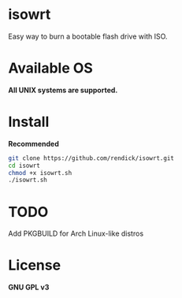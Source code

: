 # isowrt

Easy way to burn a bootable flash drive with ISO.

# Available OS

**All UNIX systems are supported.**

# Install

**Recommended**

```bash
git clone https://github.com/rendick/isowrt.git
cd isowrt
chmod +x isowrt.sh
./isowrt.sh
```

# TODO

Add PKGBUILD for Arch Linux-like distros

# License

**GNU GPL v3**
